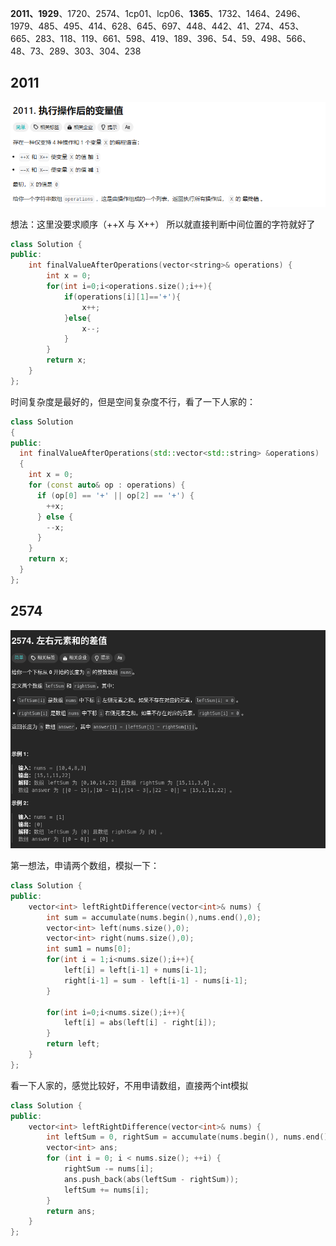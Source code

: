**2011、1929**、1720、2574、1cp01、lcp06、**1365**、1732、1464、2496、1979、485、495、414、628、645、697、448、442、41、274、453、665、283、118、119、661、598、419、189、396、54、59、498、566、48、73、289、303、304、238

## 2011
![alt text](images/2011.png)

想法：这里没要求顺序（++X 与 X++） 所以就直接判断中间位置的字符就好了

```cpp
class Solution {
public:
    int finalValueAfterOperations(vector<string>& operations) {
        int x = 0;
        for(int i=0;i<operations.size();i++){
            if(operations[i][1]=='+'){
                x++;
            }else{
                x--;
            }
        }
        return x;
    }
};
```

时间复杂度是最好的，但是空间复杂度不行，看了一下人家的：

```cpp
class Solution
{
public:
  int finalValueAfterOperations(std::vector<std::string> &operations)
  {
    int x = 0;
    for (const auto& op : operations) {
      if (op[0] == '+' || op[2] == '+') {
        ++x;
      } else {
        --x;
      }
    }
    return x;
  }
};
```

## 2574

![alt text](images/2574.png)

第一想法，申请两个数组，模拟一下：

```CPP
class Solution {
public:
    vector<int> leftRightDifference(vector<int>& nums) {
        int sum = accumulate(nums.begin(),nums.end(),0);
        vector<int> left(nums.size(),0);
        vector<int> right(nums.size(),0);
        int sum1 = nums[0];
        for(int i = 1;i<nums.size();i++){
            left[i] = left[i-1] + nums[i-1];
            right[i-1] = sum - left[i-1] - nums[i-1];
        }

        for(int i=0;i<nums.size();i++){
            left[i] = abs(left[i] - right[i]);
        }
        return left;
    }
};
```

看一下人家的，感觉比较好，不用申请数组，直接两个int模拟

```cpp
class Solution {
public:
    vector<int> leftRightDifference(vector<int>& nums) {
        int leftSum = 0, rightSum = accumulate(nums.begin(), nums.end(), 0);
        vector<int> ans;
        for (int i = 0; i < nums.size(); ++i) {
            rightSum -= nums[i];
            ans.push_back(abs(leftSum - rightSum));
            leftSum += nums[i];
        }
        return ans;
    }
};
```